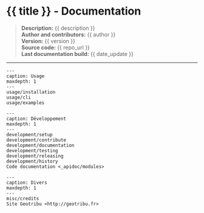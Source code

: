 # {{ title }} - Documentation

> **Description:** {{ description }}  
> **Author and contributors:** {{ author }}  
> **Version:** {{ version }}  
> **Source code:** {{ repo_url }}  
> **Last documentation build:** {{ date_update }}

---

```{toctree}
---
caption: Usage
maxdepth: 1
---
usage/installation
usage/cli
usage/examples
```

```{toctree}
---
caption: Développement
maxdepth: 1
---
development/setup
development/contribute
development/documentation
development/testing
development/releasing
development/history
Code documentation <_apidoc/modules>
```

```{toctree}
---
caption: Divers
maxdepth: 1
---
misc/credits
Site Geotribu <http://geotribu.fr>
```
